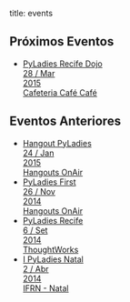 title: events

<div id="archive">
<div class="wrap wrap-events">
<div class="large-12 columns-events">
<h2>Próximos Eventos</h2>
<ul class="grid large-block-grid-6 next-events">


<li>
<a href="www.meetup.com/Women-Who-Code-Recife/events/221390351/" target="_blank">
<div class="month">
PyLadies Recife Dojo
</div>
<div class="day">
28 / Mar
</div>
<div class="year">
2015
</div>
<div class="local">
Cafeteria Café Café
</div>
</a>
</li>

</ul>

<h2>Eventos Anteriores</h2>
<ul class="grid large-block-grid-6 past-events">

<li>
<a href="http://bit.ly/pyladies-hangout" target="_blank">
<div class="month">
Hangout PyLadies
</div>
<div class="day">
24 / Jan
</div>
<div class="year">
2015
</div>
<div class="local">
Hangouts OnAir
</div>
</a>
</li>



<li>
<a href="https://plus.google.com/u/0/events/cfv3qsupe4997jvgqc0fcuc1r04" target="_blank">
<div class="month">
PyLadies First
</div>
<div class="day">
26 / Nov
</div>
<div class="year">
2014
</div>
<div class="local">
Hangouts OnAir
</div>
</a>
</li>



<li>
<a href="" target="_blank">
<div class="month">
PyLadies Recife
</div>
<div class="day">
6 / Set
</div>
<div class="year">
2014
</div>
<div class="local">
ThoughtWorks
</div>
</a>
</li>



<li>
<a href="" target="_blank">
<div class="month">
I PyLadies Natal
</div>
<div class="day">
2 / Abr
</div>
<div class="year">
2014
</div>
<div class="local">
IFRN - Natal
</div>
</a>
</li>

</ul>
</div>
</div>
</div>
